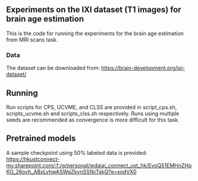 
## Experiments on the IXI dataset (T1 images) for brain age estimation

This is the code for running the experiments for the brain age estimation from MRI scans task. 

### Data

The dataset can be downloaded from: https://brain-development.org/ixi-dataset/


## Running

Run scripts for CPS, UCVME, and CLSS are provided in script_cps.sh, scripts_ucvme.sh and scripts_clss.sh respectively. Runs using multiple seeds are recommended as convergence is more difficult for this task. 


## Pretrained models

A sample checkpoint using 50% labeled data is provided: 
https://hkustconnect-my.sharepoint.com/:f:/g/personal/wdaiaj_connect_ust_hk/EvoQ51EMHnZHpKO_26ovh_ABxLyhwASWqZkynSSfkiTskQ?e=xodVX0 



